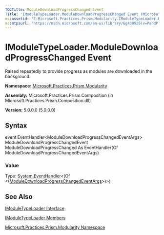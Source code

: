 ```yaml
---
TOCTitle: ModuleDownloadProgressChanged Event
Title: 'IModuleTypeLoader.ModuleDownloadProgressChanged Event (Microsoft.Practices.Prism.Modularity)'
ms:assetid: 'E:Microsoft.Practices.Prism.Modularity.IModuleTypeLoader.ModuleDownloadProgressChanged'
ms:mtpsurl: 'https://msdn.microsoft.com/en-us/library/Gg430926(v=PandP.50)'
---
```



# IModuleTypeLoader.ModuleDownloadProgressChanged Event

Raised repeatedly to provide progress as modules are downloaded in the background.

**Namespace:** [Microsoft.Practices.Prism.Modularity](https://msdn.microsoft.com/library/microsoft.practices.prism.modularity)
**Assembly:** Microsoft.Practices.Prism.Composition (in Microsoft.Practices.Prism.Composition.dll)

**Version:** 5.0.0.0 (5.0.0.0)

## Syntax

event EventHandler&lt;ModuleDownloadProgressChangedEventArgs&gt; ModuleDownloadProgressChangedEvent ModuleDownloadProgressChanged As EventHandler(Of ModuleDownloadProgressChangedEventArgs)
### Value

Type: [System.EventHandler](http://msdn.microsoft.com/en-us/library/db0etb8x)&lt;(Of &lt;([ModuleDownloadProgressChangedEventArgs](https://msdn.microsoft.com/library/microsoft.practices.prism.modularity.moduledownloadprogresschangedeventargs)&gt;)&gt;)

## See Also

[IModuleTypeLoader Interface](https://msdn.microsoft.com/library/microsoft.practices.prism.modularity.imoduletypeloader)

[IModuleTypeLoader Members](https://msdn.microsoft.com/allmembers.t:microsoft.practices.prism.modularity.imoduletypeloader)

[Microsoft.Practices.Prism.Modularity Namespace](https://msdn.microsoft.com/library/microsoft.practices.prism.modularity)
